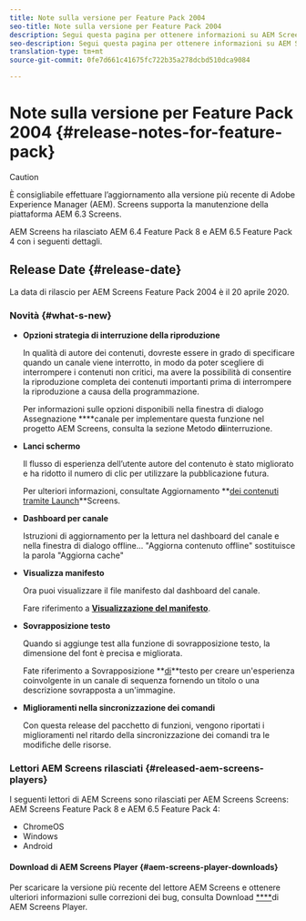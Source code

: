 ```yaml
---
title: Note sulla versione per Feature Pack 2004
seo-title: Note sulla versione per Feature Pack 2004
description: Segui questa pagina per ottenere informazioni su AEM Screens Feature Pack 2004, rilasciato il 20 aprile 2020.
seo-description: Segui questa pagina per ottenere informazioni su AEM Screens Feature Pack 2004, rilasciato il 20 aprile 2020.
translation-type: tm+mt
source-git-commit: 0fe7d661c41675fc722b35a278dcbd510dca9084

---
```



# Note sulla versione per Feature Pack 2004 {#release-notes-for-feature-pack}

>[!CAUTION]
>
>È consigliabile effettuare l’aggiornamento alla versione più recente di Adobe Experience Manager (AEM). Screens supporta la manutenzione della piattaforma AEM 6.3 Screens.

AEM Screens ha rilasciato AEM 6.4 Feature Pack 8 e AEM 6.5 Feature Pack 4 con i seguenti dettagli.

## Release Date {#release-date}

La data di rilascio per AEM Screens Feature Pack 2004 è il 20 aprile 2020.

### Novità {#what-s-new}

* **Opzioni strategia di interruzione della riproduzione**

   In qualità di autore dei contenuti, dovreste essere in grado di specificare quando un canale viene interrotto, in modo da poter scegliere di interrompere i contenuti non critici, ma avere la possibilità di consentire la riproduzione completa dei contenuti importanti prima di interrompere la riproduzione a causa della programmazione.

   Per informazioni sulle opzioni disponibili nella finestra di dialogo Assegnazione **[](/help/user-guide/channel-assignment.md#interruption-method-channel)**canale per implementare questa funzione nel progetto AEM Screens, consulta la sezione Metodo **di**interruzione.

* **Lanci schermo**

   Il flusso di esperienza dell’utente autore del contenuto è stato migliorato e ha ridotto il numero di clic per utilizzare la pubblicazione futura.

   Per ulteriori informazioni, consultate Aggiornamento **[dei contenuti tramite Launch](launches.md)**Screens.

* **Dashboard per canale**

   Istruzioni di aggiornamento per la lettura nel dashboard del canale e nella finestra di dialogo offline... &quot;Aggiorna contenuto offline&quot; sostituisce la parola &quot;Aggiorna cache&quot;


* **Visualizza manifesto**

   Ora puoi visualizzare il file manifesto dal dashboard del canale.

   Fare riferimento a **[Visualizzazione del manifesto](/help/user-guide/managing-channels.md#view-manifest)**.

* **Sovrapposizione testo**

   Quando si aggiunge test alla funzione di sovrapposizione testo, la dimensione del font è precisa e migliorata.

   Fate riferimento a Sovrapposizione **[di](text-overlay.md)**testo per creare un&#39;esperienza coinvolgente in un canale di sequenza fornendo un titolo o una descrizione sovrapposta a un&#39;immagine.

* **Miglioramenti nella sincronizzazione dei comandi**

   Con questa release del pacchetto di funzioni, vengono riportati i miglioramenti nel ritardo della sincronizzazione dei comandi tra le modifiche delle risorse.

### Lettori AEM Screens rilasciati {#released-aem-screens-players}

I seguenti lettori di AEM Screens sono rilasciati per AEM Screens Screens: AEM Screens Feature Pack 8 e AEM 6.5 Feature Pack 4:

* ChromeOS
* Windows
* Android

#### Download di AEM Screens Player {#aem-screens-player-downloads}

Per scaricare la versione più recente del lettore AEM Screens e ottenere ulteriori informazioni sulle correzioni dei bug, consulta Download [****](https://download.macromedia.com/screens/)di AEM Screens Player.
